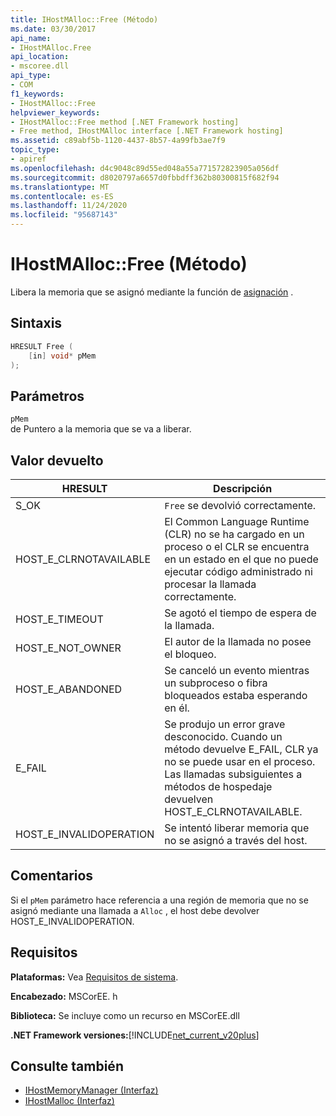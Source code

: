 ```yaml
---
title: IHostMAlloc::Free (Método)
ms.date: 03/30/2017
api_name:
- IHostMAlloc.Free
api_location:
- mscoree.dll
api_type:
- COM
f1_keywords:
- IHostMAlloc::Free
helpviewer_keywords:
- IHostMAlloc::Free method [.NET Framework hosting]
- Free method, IHostMAlloc interface [.NET Framework hosting]
ms.assetid: c89abf5b-1120-4437-8b57-4a99fb3ae7f9
topic_type:
- apiref
ms.openlocfilehash: d4c9048c89d55ed048a55a771572823905a056df
ms.sourcegitcommit: d8020797a6657d0fbbdff362b80300815f682f94
ms.translationtype: MT
ms.contentlocale: es-ES
ms.lasthandoff: 11/24/2020
ms.locfileid: "95687143"
---
```

# <a name="ihostmallocfree-method"></a>IHostMAlloc::Free (Método)

Libera la memoria que se asignó mediante la función de [asignación](ihostmalloc-alloc-method.md) .  
  
## <a name="syntax"></a>Sintaxis  
  
```cpp  
HRESULT Free (  
    [in] void* pMem  
);  
```  
  
## <a name="parameters"></a>Parámetros  

 `pMem`  
 de Puntero a la memoria que se va a liberar.  
  
## <a name="return-value"></a>Valor devuelto  
  
|HRESULT|Descripción|  
|-------------|-----------------|  
|S_OK|`Free` se devolvió correctamente.|  
|HOST_E_CLRNOTAVAILABLE|El Common Language Runtime (CLR) no se ha cargado en un proceso o el CLR se encuentra en un estado en el que no puede ejecutar código administrado ni procesar la llamada correctamente.|  
|HOST_E_TIMEOUT|Se agotó el tiempo de espera de la llamada.|  
|HOST_E_NOT_OWNER|El autor de la llamada no posee el bloqueo.|  
|HOST_E_ABANDONED|Se canceló un evento mientras un subproceso o fibra bloqueados estaba esperando en él.|  
|E_FAIL|Se produjo un error grave desconocido. Cuando un método devuelve E_FAIL, CLR ya no se puede usar en el proceso. Las llamadas subsiguientes a métodos de hospedaje devuelven HOST_E_CLRNOTAVAILABLE.|  
|HOST_E_INVALIDOPERATION|Se intentó liberar memoria que no se asignó a través del host.|  
  
## <a name="remarks"></a>Comentarios  

 Si el `pMem` parámetro hace referencia a una región de memoria que no se asignó mediante una llamada a `Alloc` , el host debe devolver HOST_E_INVALIDOPERATION.  
  
## <a name="requirements"></a>Requisitos  

 **Plataformas:** Vea [Requisitos de sistema](../../get-started/system-requirements.md).  
  
 **Encabezado:** MSCorEE. h  
  
 **Biblioteca:** Se incluye como un recurso en MSCorEE.dll  
  
 **.NET Framework versiones:**[!INCLUDE[net_current_v20plus](../../../../includes/net-current-v20plus-md.md)]  
  
## <a name="see-also"></a>Consulte también

- [IHostMemoryManager (Interfaz)](ihostmemorymanager-interface.md)
- [IHostMalloc (Interfaz)](ihostmalloc-interface.md)
